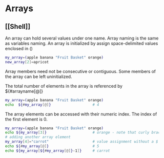 # Arrays
[[Shell]]
---

An array can hold several values under one name. Array naming is the same as variables naming. An array is initialized by assign space-delimited values enclosed in ()

```bash
my_array=(apple banana "Fruit Basket" orange)
new_array[2]=apricot
```

Array members need not be consecutive or contiguous. Some members of the array can be left uninitialized.

The total number of elements in the array is referenced by ${#arrayname[@]}

```bash
my_array=(apple banana "Fruit Basket" orange)
echo  ${#my_array[@]}                   # 4
```

The array elements can be accessed with their numeric index. The index of the first element is 0.

```bash
my_array=(apple banana "Fruit Basket" orange)
echo ${my_array[3]}                     # orange - note that curly brackets are needed
# adding another array element
my_array[4]="carrot"                    # value assignment without a $ and curly brackets
echo ${#my_array[@]}                    # 5
echo ${my_array[${#my_array[@]}-1]}     # carrot
```
